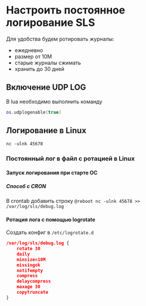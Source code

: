 # Настроить постоянное логирование SLS

Для удобства будем ротировать журналы:

- ежедневно
- размер от 10М
- старые журналы сжимать
- хранить до 30 дней

## Включение UDP LOG

В lua необходимо выполнить команду

```lua
os.udplogenable(true)
```

## Логирование в Linux

`nc -ulnk 45678`

### Постоянный лог в файл с ротацией в Linux

#### Запуск логирования при старте ОС

##### Способ с CRON

В crontab добавить строку `@reboot nc -ulnk 45678 >> /var/log/sls/debug.log`

#### Ротация лога с помощью logrotate

Создать конфиг в `/etc/logrotate.d`

```json
/var/log/sls/debug.log {
    rotate 30
    daily
    minsize=10M
    missingok
    notifempty
    compress
    delaycompress
    maxage 30
    copytruncate
}
```
